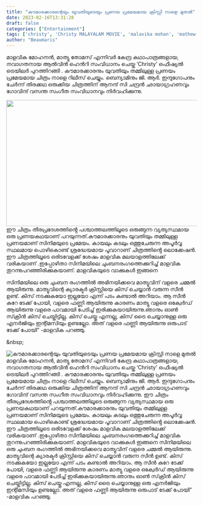 ```yaml
---
title: "കൗമാരക്കാരന്റെയും യുവതിയുടെയും പ്രണയ പ്രമേയമായ ക്രിസ്റ്റി നാളെ മുതൽ"
date: 2023-02-16T13:31:28
draft: false
categories: ["Entertainment"]
tags: ['christy', 'Christy MALAYALAM MOVIE', 'malavika mohan', 'mathew thomas']
author: "Beaumaris"
---
```


മാളവിക മോഹനൻ, മാത്യു തോമസ് എന്നിവർ കേന്ദ്ര കഥാപാത്രങ്ങളായ, നവാഗതനായ ആൽവിൻ ഹെൻറി സംവിധാനം ചെയ്ത ‘Christy’ ഒഫീഷ്യൽ ട്രെയിലർ പുറത്തിറങ്ങി . കൗമാരക്കാരനും യുവതിയും തമ്മിലുള്ള പ്രണയം പ്രമേയമായ ചിത്രം നാളെ റിലീസ് ചെയ്യും. ബെന്യാമിനും ജി. ആർ. ഇന്ദുഗോപനും ചേർന്ന് തിരക്കഥ ഒരുക്കിയ ചിത്രത്തിന് ആനന്ദ് സി ചന്ദ്രൻ ഛായാഗ്രഹണവും ഗോവിന്ദ് വസന്ത സം​ഗീത സംവിധാനവും നിർവഹിക്കുന്നു.

<img class="size-large wp-image-383859 aligncenter" src="https://cdn.boolokam.com/articles/2023/02/3t3h-1024x427.webp" alt="" width="800" height="334" />ഈ ചിത്രം തീരപ്രദേശത്തിൻ്റെ പശ്ചാത്തലത്തിലൂടെ ഒരുങ്ങുന്ന വ്യത്യസ്ഥമായ ഒരു പ്രണയകഥയാണ് പറയുന്നത്.കൗമാരക്കാരനും യുവതിയും തമ്മിലുള്ള പ്രണയമാണ് സിനിമയുടെ പ്രമേയം. കായലും കടലും ഒത്തുചേരുന്ന അപൂർവ്വ സ്ഥലമായ പൊഴികൊണ്ട് ശ്രദ്ധേയമായ പൂവാറാണ് ചിത്രത്തിൻ്റെ ലൊക്കേഷൻ. ഈ ചിത്രത്തിലൂടെ ഒരിടവേളക്ക് ശേഷം മാളവിക മലയാളത്തിലേക്ക് വരികയാണ് .ഇപ്പോഴിതാ സിനിമയിലെ ചുംബനരംഗത്തെക്കുറിച്ച് മാളവിക തുറന്നുപറഞ്ഞിരിക്കുകയാണ്. മാളവികയുടെ വാക്കുകൾ ഇങ്ങനെ

സിനിമയിലെ ഒരു ചുംബന രംഗത്തില്‍ അഭിനയിക്കവെ മാത്യുവിന് വളരെ ചമ്മല്‍ ആയിരുന്നു. മാത്യുവിന്റെ ക്യാരക്ടര്‍ ക്രിസ്റ്റിയെ കിസ് ചെയ്യാന്‍ വരുന്ന സീന്‍ ഉണ്ട്. കിസ് നടക്കുകയോ ഇല്ലയോ എന്ന് പടം കണ്ടാല്‍ അറിയാം. ആ സീന്‍ കുറേ ടേക്ക് പോയി, വളരെ ഫണ്ണി ആയിരുന്നു കാരണം മാത്യു വളരെ ഒക്വേര്‍ഡ് ആയിരുന്നു വളരെ പാവമായി പേടിച്ച് ഇരിക്കുകയായിരുന്നു.ഞാനും ഓണ്‍ സ്‌ക്രീന്‍ കിസ് ചെയ്തിട്ടില്ല. കിസ് ചെയ്തു എന്നല്ല, കിസ് ട്രൈ ചെയ്യാനുള്ള ഒരു എനര്‍ജിയും ഇന്റിമസിയും ഉണ്ടല്ലോ. അത് വളരെ ഫണ്ണി ആയിരുന്നു ഒരുപാട് ടേക്ക് പോയി” -മാളവിക പറഞ്ഞു.

&amp;nbsp;


![കൗമാരക്കാരന്റെയും യുവതിയുടെയും പ്രണയ പ്രമേയമായ ക്രിസ്റ്റി നാളെ മുതൽ](https://cdn.boolokam.com/articles/2023/02/3t3h-1024x427.webp)മാളവിക മോഹനൻ, മാത്യു തോമസ് എന്നിവർ കേന്ദ്ര കഥാപാത്രങ്ങളായ, നവാഗതനായ ആൽവിൻ ഹെൻറി സംവിധാനം ചെയ്ത ‘Christy’ ഒഫീഷ്യൽ ട്രെയിലർ പുറത്തിറങ്ങി . കൗമാരക്കാരനും യുവതിയും തമ്മിലുള്ള പ്രണയം പ്രമേയമായ ചിത്രം നാളെ റിലീസ് ചെയ്യും. ബെന്യാമിനും ജി. ആർ. ഇന്ദുഗോപനും ചേർന്ന് തിരക്കഥ ഒരുക്കിയ ചിത്രത്തിന് ആനന്ദ് സി ചന്ദ്രൻ ഛായാഗ്രഹണവും ഗോവിന്ദ് വസന്ത സം​ഗീത സംവിധാനവും നിർവഹിക്കുന്നു. ഈ ചിത്രം തീരപ്രദേശത്തിൻ്റെ പശ്ചാത്തലത്തിലൂടെ ഒരുങ്ങുന്ന വ്യത്യസ്ഥമായ ഒരു പ്രണയകഥയാണ് പറയുന്നത്.കൗമാരക്കാരനും യുവതിയും തമ്മിലുള്ള പ്രണയമാണ് സിനിമയുടെ പ്രമേയം. കായലും കടലും ഒത്തുചേരുന്ന അപൂർവ്വ സ്ഥലമായ പൊഴികൊണ്ട് ശ്രദ്ധേയമായ പൂവാറാണ് ചിത്രത്തിൻ്റെ ലൊക്കേഷൻ. ഈ ചിത്രത്തിലൂടെ ഒരിടവേളക്ക് ശേഷം മാളവിക മലയാളത്തിലേക്ക് വരികയാണ് .ഇപ്പോഴിതാ സിനിമയിലെ ചുംബനരംഗത്തെക്കുറിച്ച് മാളവിക തുറന്നുപറഞ്ഞിരിക്കുകയാണ്. മാളവികയുടെ വാക്കുകൾ ഇങ്ങനെ സിനിമയിലെ ഒരു ചുംബന രംഗത്തില്‍ അഭിനയിക്കവെ മാത്യുവിന് വളരെ ചമ്മല്‍ ആയിരുന്നു. മാത്യുവിന്റെ ക്യാരക്ടര്‍ ക്രിസ്റ്റിയെ കിസ് ചെയ്യാന്‍ വരുന്ന സീന്‍ ഉണ്ട്. കിസ് നടക്കുകയോ ഇല്ലയോ എന്ന് പടം കണ്ടാല്‍ അറിയാം. ആ സീന്‍ കുറേ ടേക്ക് പോയി, വളരെ ഫണ്ണി ആയിരുന്നു കാരണം മാത്യു വളരെ ഒക്വേര്‍ഡ് ആയിരുന്നു വളരെ പാവമായി പേടിച്ച് ഇരിക്കുകയായിരുന്നു.ഞാനും ഓണ്‍ സ്‌ക്രീന്‍ കിസ് ചെയ്തിട്ടില്ല. കിസ് ചെയ്തു എന്നല്ല, കിസ് ട്രൈ ചെയ്യാനുള്ള ഒരു എനര്‍ജിയും ഇന്റിമസിയും ഉണ്ടല്ലോ. അത് വളരെ ഫണ്ണി ആയിരുന്നു ഒരുപാട് ടേക്ക് പോയി” -മാളവിക പറഞ്ഞു. &nbsp;
